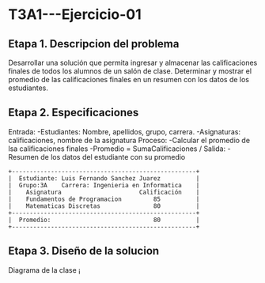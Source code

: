 # T3A1---Ejercicio-01

## Etapa 1. Descripcion del problema
Desarrollar una solución que permita ingresar y almacenar las calificaciones finales de todos los alumnos de un salón de clase. Determinar y mostrar el promedio de las calificaciones finales en un resumen con los datos de los estudiantes.

## Etapa 2. Especificaciones
Entrada:
  -Estudiantes: Nombre, apellidos, grupo, carrera.
  -Asignaturas: calificaciones, nombre de la asignatura
Proceso:
  -Calcular el promedio de lsa calificaciones finales
  -Promedio = SumaCalificaciones / 
Salida:
  -Resumen de los datos del estudiante con su promedio
~~~
+----------------------------------------------------+
|  Estudiante: Luis Fernando Sanchez Juarez          |
|  Grupo:3A    Carrera: Ingenieria en Informatica    |
|    Asignatura                      Calificación    |
|    Fundamentos de Programacion         85          |
|    Matematicas Discretas               80          |
+----------------------------------------------------+
|  Promedio:                             80          |
+----------------------------------------------------+
~~~
## Etapa 3. Diseño de la solucion
Diagrama de la clase
¡[](https://github.com/FernandoSanchezJ/T3A1---Ejercicio-01/blob/main/T3A1.png)
